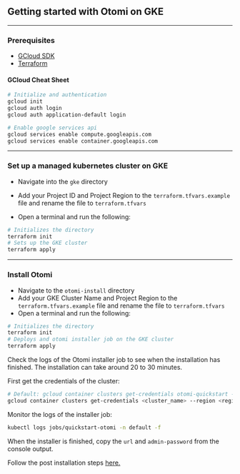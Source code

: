 ## Getting started with Otomi on GKE

---

### Prerequisites

- [GCloud SDK](https://cloud.google.com/sdk/docs/install)
- [Terraform](https://cloud.google.com/sdk/docs/install)

#### GCloud Cheat Sheet

```bash
# Initialize and authentication
gcloud init
gcloud auth login
gcloud auth application-default login

# Enable google services api
gcloud services enable compute.googleapis.com
gcloud services enable container.googleapis.com
```

---

### Set up a managed kubernetes cluster on GKE

- Navigate into the `gke` directory
- Add your Project ID and Project Region to the `terraform.tfvars.example` file and rename the file to `terraform.tfvars`

- Open a terminal and run the following:

```bash
# Initializes the directory
terraform init
# Sets up the GKE cluster
terraform apply
```

---

### Install Otomi

- Navigate to the `otomi-install` directory
- Add your GKE Cluster Name and Project Region to the `terraform.tfvars.example` file and rename the file to `terraform.tfvars`
- Open a terminal and run the following:

```bash
# Initializes the directory
terraform init
# Deploys and otomi installer job on the GKE cluster
terraform apply
```

Check the logs of the Otomi installer job to see when the installation has finished. The installation can take around 20 to 30 minutes.

First get the credentials of the cluster:

```bash
# Default: gcloud container clusters get-credentials otomi-quickstart --region europe-west4
gcloud container clusters get-credentials <cluster_name> --region <region>
```

Monitor the logs of the installer job:

```bash
kubectl logs jobs/quickstart-otomi -n default -f
```

When the installer is finished, copy the `url` and `admin-password` from the console output.

Follow the post installation steps [here.](https://otomi.io/docs/installation/post-install)
